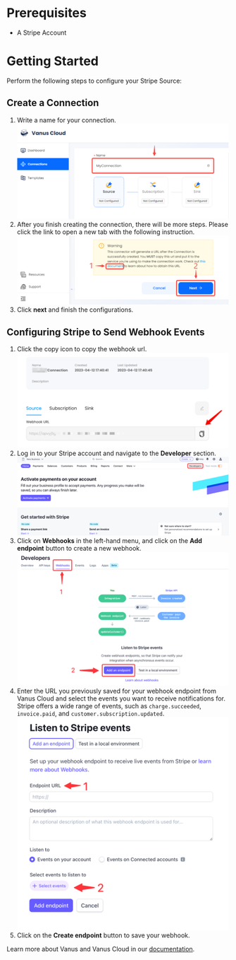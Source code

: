 # Prerequisites

- A Stripe Account

# Getting Started

Perform the following steps to configure your Stripe Source:

## Create a Connection

1. Write a name for your connection.
   ![img.png](images/1.png)
2. After you finish creating the connection, there will be more steps. Please click the link to open a new tab with the following instruction.
![](images/2.png)
3. Click **next** and finish the configurations.


## Configuring Stripe to Send Webhook Events

1. Click the copy icon to copy the webhook url.
   ![](images/getlink.png)
2. Log in to your Stripe account and navigate to the **Developer** section.
   ![img.png](images/img.png)
3. Click on **Webhooks** in the left-hand menu, and click on the **Add endpoint** button to create a new webhook.
   ![img_2.png](images/img_2.png)
4. Enter the URL you previously saved for your webhook endpoint from Vanus Cloud and select the events you want to receive notifications for. Stripe offers a wide range of events, such as `charge.succeeded`, `invoice.paid`, and `customer.subscription.updated`.
   ![img_3.png](images/img_3.png)
5. Click on the **Create endpoint** button to save your webhook.

Learn more about Vanus and Vanus Cloud in our [documentation](https://docs.vanus.ai).
